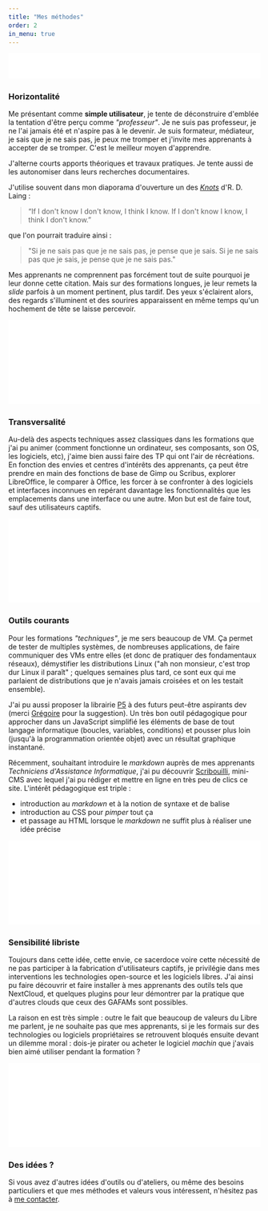 ```yaml
---
title: "Mes méthodes"
order: 2
in_menu: true
---
```

<img src="images/ponctGraph2.png" alt="ponctuation graphique abstraite" class="imgPunct2" />

### Horizontalité

Me présentant comme **simple utilisateur**, je tente de déconstruire d'emblée la tentation d'être perçu comme _"professeur"_. Je ne suis pas professeur, je ne l'ai jamais été et n'aspire pas à le devenir. Je suis formateur, médiateur, je sais que je ne sais pas, je peux me tromper et j'invite mes apprenants à accepter de se tromper. C'est le meilleur moyen d'apprendre.

J'alterne courts apports théoriques et travaux pratiques. Je tente aussi de les autonomiser dans leurs recherches documentaires.

J'utilise souvent dans mon diaporama d'ouverture un des [_Knots_](https://www.52walker.com/library/laing-r-d-knots-gal) d'R. D. Laing :
> “If I don't know I don't know, I think I know.
If I don't know I know, I think I don't know.” 

que l'on pourrait traduire ainsi :
> "Si je ne sais pas que je ne sais pas, je pense que je sais.
Si je ne sais pas que je sais, je pense que je ne sais pas."

Mes apprenants ne comprennent pas forcément tout de suite pourquoi je leur donne cette citation. Mais sur des formations longues, je leur remets la _slide_ parfois à un moment pertinent, plus tardif. Des yeux s'éclairent alors, des regards s'illuminent et des sourires apparaissent en même temps qu'un hochement de tête se laisse percevoir.

<img src="images/ponctGraph.png" alt="ponctuation graphique abstraite" class="imgPunct" />

### Transversalité

Au-delà des aspects techniques assez classiques dans les formations que j'ai pu animer (comment fonctionne un ordinateur, ses composants, son OS, les logiciels, etc), j'aime bien aussi faire des TP qui ont l'air de récréations. En fonction des envies et centres d'intérêts des apprenants, ça peut être prendre en main des fonctions de base de Gimp ou Scribus, explorer LibreOffice, le comparer à Office, les forcer à se confronter à des logiciels et interfaces inconnues en repérant davantage les fonctionnalités que les emplacements dans une interface ou une autre. Mon but est de faire tout, sauf des utilisateurs captifs.

<img src="images/ponctGraph.png" alt="ponctuation graphique abstraite" class="imgPunct" />

### Outils courants

Pour les formations _"techniques"_, je me sers beaucoup de VM. Ça permet de tester de multiples systèmes, de nombreuses applications, de faire communiquer des VMs entre elles (et donc de pratiquer des fondamentaux réseaux), démystifier les distributions Linux ("ah non monsieur, c'est trop dur Linux il paraît" ; quelques semaines plus tard, ce sont eux qui me parlaient de distributions que je n'avais jamais croisées et on les testait ensemble).

J'ai pu aussi proposer la librairie [P5](https://p5js.org/) à des futurs peut-être aspirants dev (merci [Grégoire](https://gregoire.cutzach.com/references/) pour la suggestion). Un très bon outil pédagogique pour approcher dans un JavaScript simplifié les éléments de base de tout langage informatique (boucles, variables, conditions) et pousser plus loin (jusqu'à la programmation orientée objet) avec un résultat graphique instantané.

Récemment, souhaitant introduire le _markdown_ auprès de mes apprenants _Techniciens d'Assistance Informatique_, j'ai pu découvrir [Scribouilli](https://scribouilli.org/), mini-CMS avec lequel j'ai pu rédiger et mettre en ligne en très peu de clics ce site. L'intérêt pédagogique est triple :
- introduction au _markdown_ et à la notion de syntaxe et de balise
- introduction au CSS pour _pimper_ tout ça
- et passage au HTML lorsque le _markdown_ ne suffit plus à réaliser une idée précise

<img src="images/ponctGraph.png" alt="ponctuation graphique abstraite" class="imgPunct" />

### Sensibilité libriste

Toujours dans cette idée, cette envie, ce sacerdoce voire cette nécessité de ne pas participer à la fabrication d'utilisateurs captifs, je privilégie dans mes interventions les technologies open-source et les logiciels libres. J'ai ainsi pu faire découvrir et faire installer à mes apprenants des outils tels que NextCloud, et quelques plugins pour leur démontrer par la pratique que d'autres clouds que ceux des GAFAMs sont possibles. 

La raison en est très simple : outre le fait que beaucoup de valeurs du Libre me parlent, je ne souhaite pas que mes apprenants, si je les formais sur des technologies ou logiciels propriétaires se retrouvent bloqués ensuite devant un dilemme moral : dois-je pirater ou acheter le logiciel _machin_ que j'avais bien aimé utiliser pendant la formation ?

<img src="images/ponctGraph.png" alt="ponctuation graphique abstraite" class="imgPunct" />

### Des idées ?

Si vous avez d'autres idées d'outils ou d'ateliers, ou même des besoins particuliers et que mes méthodes et valeurs vous intéressent, n'hésitez pas à [me contacter](https://www.dubuquoy.fr/contact.html). 